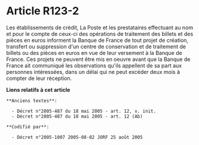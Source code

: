 # Article R123-2

Les établissements de crédit, La Poste et les prestataires effectuant au nom et pour le compte de ceux-ci des opérations de
traitement des billets et des pièces en euros informent la Banque de France de tout projet de création, transfert ou
suppression d'un centre de conservation et de traitement de billets ou des pièces en euros en vue de leur versement à la
Banque de France. Ces projets ne peuvent être mis en oeuvre avant que la Banque de France ait communiqué les observations
qu'ils appellent de sa part aux personnes intéressées, dans un délai qui ne peut excéder deux mois à compter de leur
réception.

**Liens relatifs à cet article**

	**Anciens textes**:

	  - Décret n°2005-487 du 18 mai 2005 - art. 12, v. init.
	  - Décret n°2005-487 du 18 mai 2005 - art. 12 (Ab)

	**Codifié par**:

	  - Décret n°2005-1007 2005-08-02 JORF 25 août 2005
